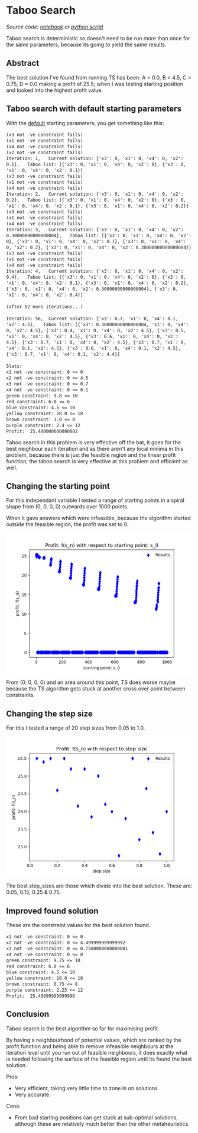 # Taboo Search

_Source code: [notebook](./simulatedAnnealing.ipynb) or [python script](./simulatedAnnealing.py)_

Taboo search is deterministic so doesn't need to be run more than once for the same parameters, because its going to yield the same results.

## Abstract

The best solution I've found from running TS has been:
A = 0.0, B = 4.5, C = 0.75, D = 0.0 making a profit of 25.5; when I was testing starting position and looked into the highest profit value.

## Taboo search with default starting parameters

With the [default](./tabooSearch.py#L87) starting parameters, you get something like this:

```
(x3 not -ve constraint fails)
(x1 not -ve constraint fails)
(x4 not -ve constraint fails)
(x2 not -ve constraint fails)
Iteration: 1,	Current solution: {'x3': 0, 'x1': 0, 'x4': 0, 'x2': 0.1},	Taboo list: [{'x3': 0, 'x1': 0, 'x4': 0, 'x2': 0}, {'x3': 0, 'x1': 0, 'x4': 0, 'x2': 0.1}]
(x3 not -ve constraint fails)
(x1 not -ve constraint fails)
(x4 not -ve constraint fails)
Iteration: 2,	Current solution: {'x3': 0, 'x1': 0, 'x4': 0, 'x2': 0.2},	Taboo list: [{'x3': 0, 'x1': 0, 'x4': 0, 'x2': 0}, {'x3': 0, 'x1': 0, 'x4': 0, 'x2': 0.1}, {'x3': 0, 'x1': 0, 'x4': 0, 'x2': 0.2}]
(x3 not -ve constraint fails)
(x1 not -ve constraint fails)
(x4 not -ve constraint fails)
Iteration: 3,	Current solution: {'x3': 0, 'x1': 0, 'x4': 0, 'x2': 0.30000000000000004},	Taboo list: [{'x3': 0, 'x1': 0, 'x4': 0, 'x2': 0}, {'x3': 0, 'x1': 0, 'x4': 0, 'x2': 0.1}, {'x3': 0, 'x1': 0, 'x4': 0, 'x2': 0.2}, {'x3': 0, 'x1': 0, 'x4': 0, 'x2': 0.30000000000000004}]
(x3 not -ve constraint fails)
(x1 not -ve constraint fails)
(x4 not -ve constraint fails)
Iteration: 4,	Current solution: {'x3': 0, 'x1': 0, 'x4': 0, 'x2': 0.4},	Taboo list: [{'x3': 0, 'x1': 0, 'x4': 0, 'x2': 0}, {'x3': 0, 'x1': 0, 'x4': 0, 'x2': 0.1}, {'x3': 0, 'x1': 0, 'x4': 0, 'x2': 0.2}, {'x3': 0, 'x1': 0, 'x4': 0, 'x2': 0.30000000000000004}, {'x3': 0, 'x1': 0, 'x4': 0, 'x2': 0.4}]

(after 52 more iterations...)

Iteration: 56,	Current solution: {'x3': 0.7, 'x1': 0, 'x4': 0.1, 'x2': 4.5},	Taboo list: [{'x3': 0.30000000000000004, 'x1': 0, 'x4': 0, 'x2': 4.5}, {'x3': 0.4, 'x1': 0, 'x4': 0, 'x2': 4.5}, {'x3': 0.5, 'x1': 0, 'x4': 0, 'x2': 4.5}, {'x3': 0.6, 'x1': 0, 'x4': 0, 'x2': 4.5}, {'x3': 0.7, 'x1': 0, 'x4': 0, 'x2': 4.5}, {'x3': 0.7, 'x1': 0, 'x4': 0.1, 'x2': 4.5}, {'x3': 0.6, 'x1': 0, 'x4': 0.1, 'x2': 4.5}, {'x3': 0.7, 'x1': 0, 'x4': 0.1, 'x2': 4.4}]

Stats:
x1 not -ve constraint: 0 <= 0
x2 not -ve constraint: 0 <= 4.5
x3 not -ve constraint: 0 <= 0.7
x4 not -ve constraint: 0 <= 0.1
green constraint: 9.8 <= 10
red constraint: 6.0 <= 6
blue constraint: 4.5 <= 10
yellow constraint: 18.0 <= 18
brown constraint: 1.0 <= 8
purple constraint: 2.4 <= 12
Profit:  25.400000000000002
```

Taboo search in this problem is very effective off the bat, it goes for the best neighbour each iteration and as there aren't any local minima in this problem, because there is just the feasible region and the linear profit function; the taboo search is very effective at this problem and efficient as well.

## Changing the starting point

For this independant variable I tested a range of starting points in a spiral shape from (0, 0, 0, 0) outwards over 1000 points.

When it gave answers which were infeasible, because the algorithm started outside the feasible region, the profit was set to 0.

![TS](./profit_against_starting_point.png?raw=true "Profit against starting point.")

From (0, 0, 0, 0) and an area around this point, TS does worse maybe because the TS algorithm gets stuck at another cross over point between constraints.

<div class="page"/>

## Changing the step size

For this I tested a range of 20 step sizes from 0.05 to 1.0.

![TS](./profit_against_step_size.png?raw=true "Profit against starting point.")

The best step_sizes are those which divide into the best solution. These are: 0.05, 0.15, 0.25 & 0.75.

## Improved found solution

These are the constraint values for the best solution found.

```
x1 not -ve constraint: 0 <= 0
x2 not -ve constraint: 0 <= 4.499999999999992
x3 not -ve constraint: 0 <= 0.7500000000000001
x4 not -ve constraint: 0 <= 0
green constraint: 9.75 <= 10
red constraint: 6.0 <= 6
blue constraint: 4.5 <= 10
yellow constraint: 18.0 <= 18
brown constraint: 0.75 <= 8
purple constraint: 2.25 <= 12
Profit:  25.49999999999996
```

<div class="page"/>

## Conclusion

Taboo search is the best algorithm so far for maximising profit.

By having a neighbourhood of potential values, which are ranked by the profit function and being able to remove infeasible neighbours at the iteration level until you run out of feasible neighbours, it does exactly what is needed following the surface of the feasible region until its found the best solution.

Pros:

- Very efficient, taking very little time to zone in on solutions.
- Very accurate.

Cons:

- From bad starting positions can get stuck at sub-optimal solutions, although these are relatively much better than the other metaheuristics.
